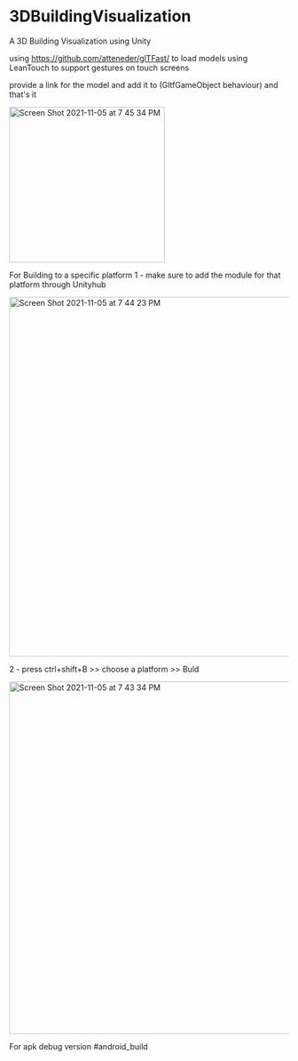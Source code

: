 # 3DBuildingVisualization
 A 3D Building Visualization using Unity

using https://github.com/atteneder/glTFast/ to load models
using LeanTouch to support gestures on touch screens

provide a link for the model and add it to (GltfGameObject behaviour) and that's it

<img width="280" alt="Screen Shot 2021-11-05 at 7 45 34 PM" src="https://user-images.githubusercontent.com/54113248/140556156-4344b656-bcbf-475f-8dc9-616567508d0d.png">


For Building to a specific platform
 1 - make sure to add the module for that platform through Unityhub
 
 <img width="647" alt="Screen Shot 2021-11-05 at 7 44 23 PM" src="https://user-images.githubusercontent.com/54113248/140556131-198a8718-7dcb-4988-bae3-da6e973b9af0.png">

 2 - press ctrl+shift+B >> choose a platform >> Buld
 
 <img width="634" alt="Screen Shot 2021-11-05 at 7 43 34 PM" src="https://user-images.githubusercontent.com/54113248/140556099-ac83cfa8-fb5e-4d57-ac1e-78ed3624f2cc.png">

For apk debug version #android_build
